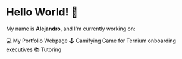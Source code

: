 # Hello World! 👋

My name is **Alejandro**, and I'm currently working on:

💻 My Portfolio Webpage
🕹️ Gamifying Game for Ternium onboarding executives
📚 Tutoring 


